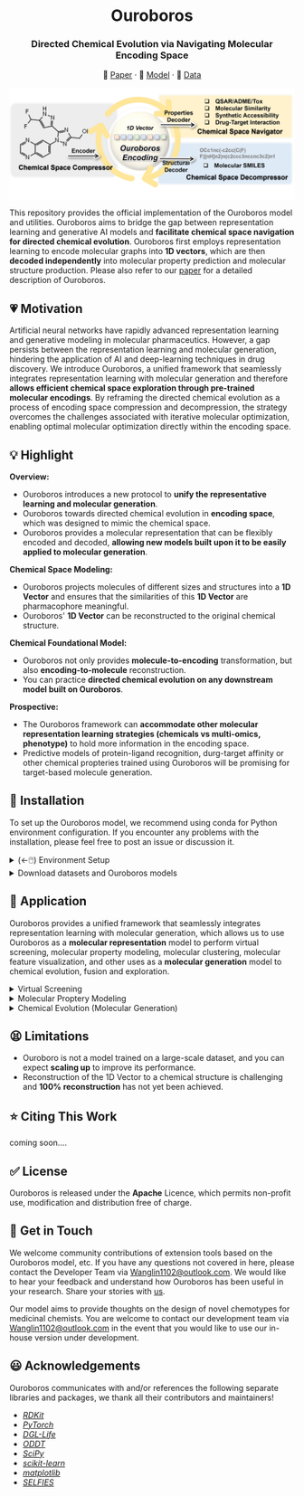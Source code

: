 <h1 align="center">  Ouroboros  </h1>
<h3 align="center"> Directed Chemical Evolution via Navigating Molecular Encoding Space </h3>
<p align="center">
  📃 <a href="https://zhanglab.comp.nus.edu.sg/Ouroboros/" target="_blank">Paper</a> ·  🤗 <a href="https://zhanglab.comp.nus.edu.sg/Ouroboros/" target="_blank">Model</a> ·  📕 <a href="https://zhanglab.comp.nus.edu.sg/Ouroboros/" target="_blank">Data</a><br>
</p>

<p align="center">
  <img style="float: center" src="imgs/ouroboros.jpg" alt="alt text" width="650px" align="center"/>
</p>

This repository provides the official implementation of the Ouroboros model and utilities. Ouroboros aims to bridge the gap between representation learning and generative AI models and **facilitate chemical space navigation for directed chemical evolution**. Ouroboros first employs representation learning to encode molecular graphs into **1D vectors**, which are then **decoded independently** into molecular property prediction and molecular structure production. Please also refer to our [paper]() for a detailed description of Ouroboros.     

## 💗 Motivation  

Artificial neural networks have rapidly advanced representation learning and generative modeling in molecular pharmaceutics. However, a gap persists between the representation learning and molecular generation, hindering the application of AI and deep-learning techniques in drug discovery. We introduce Ouroboros, a unified framework that seamlessly integrates representation learning with molecular generation and therefore **allows efficient chemical space exploration through pre-trained molecular encodings**. By reframing the directed chemical evolution as a process of encoding space compression and decompression, the strategy overcomes the challenges associated with iterative molecular optimization, enabling optimal molecular optimization directly within the encoding space.    

## 💡 Highlight

**Overview:**

* Ouroboros introduces a new protocol to **unify the representative learning and molecular generation**.      
* Ouroboros towards directed chemical evolution in **encoding space**, which was designed to mimic the chemical space.     
* Ouroboros provides a molecular representation that can be flexibly encoded and decoded, **allowing new models built upon it to be easily applied to molecular generation**.     

**Chemical Space Modeling:**

* Ouroboros projects molecules of different sizes and structures into a **1D Vector** and ensures that the similarities of this **1D Vector** are pharmacophore meaningful.     
* Ouroboros' **1D Vector** can be reconstructed to the original chemical structure.     

**Chemical Foundational Model:**

* Ouroboros not only provides **molecule-to-encoding** transformation, but also **encoding-to-molecule** reconstruction.     
* You can practice **directed chemical evolution on any downstream model built on Ouroboros**.     

**Prospective:**

* The Ouroboros framework can **accommodate other molecular representation learning strategies (chemicals vs multi-omics, phenotype)** to hold more information in the encoding space.       
* Predictive models of protein-ligand recognition, durg-target affinity or other chemical propteries trained using Ouroboros will be promising for target-based molecule generation.      

## 📕 Installation

To set up the Ouroboros model, we recommend using conda for Python environment configuration. If you encounter any problems with the installation, please feel free to post an issue or discussion it.    

<details>
<summary>(←🖱️) Environment Setup</summary>
<br>

> Installing MiniConda (skip if conda was installed)   

``` shell
    wget https://repo.continuum.io/miniconda/Miniconda3-latest-Linux-x86_64.sh
    sh Miniconda3-latest-Linux-x86_64.sh
```

> Creating Ouroboros environment   

``` shell
    conda create -n Ouroboros python=3.9
    conda activate Ouroboros
```

> Setting up Ouroboros PATH and configuration   
 
``` shell
    git clone https://github.com/Wang-Lin-boop/Ouroboros
    cd Ouroboros/
    echo "# Ouroboros" >> ~/.bashrc
    echo "export PATH=\"${PWD}:\${PATH}\"" >> ~/.bashrc # optional, not required in the current version
    echo "export Ouroboros=\"${PWD}\"" >> ~/.bashrc
    source ~/.bashrc
    echo "export ouroboros_app=\"${Ouroboros}/ouroboros\"" >> ~/.bashrc # Ouroboros applications     
    echo "export ouroboros_lib=\"${Ouroboros}/models\"" >> ~/.bashrc # Ouroboros models 
    echo "export ouroboros_dataset=\"${Ouroboros}/datasets\"" >> ~/.bashrc # Ouroboros datasets 
    source ~/.bashrc
```

Before running Ouroboros, you need to install dependency packages.   

```
conda activate -n Ouroboros python=3.9

pip install pandas six scipy tqdm dill pyarrow matplotlib
pip install oddt scikit-learn rdkit umap-learn selfies

pip install dgl -f https://data.dgl.ai/wheels/torch-2.2/cu121/repo.html
pip install dglgo -f https://data.dgl.ai/wheels/torch-2.2/cu121/repo.html
pip install dgllife

pip install torchtriton --extra-index-url "https://download.pytorch.org/whl/nightly/cu121"
```
<br>
</details>

<details>
<summary>Download datasets and Ouroboros models</summary>
<br>

In this repository, we provide the pre-trained Ouroboros models and useful chemical datasets, you can download them via [ZhangLab WebPage](https://zhanglab.comp.nus.edu.sg/Ouroboros/). Then, we need place the models to the `${ouroboros_lib}`, and place the chemical datasets to `${ouroboros_dataset}`.       

We provide three different versions of the model, all of them trained based on the strategy reported in the paper, with the difference that:    
```
1. M0 was trained and tested strictly according to the methodology section of our paper;      
2. M1c and M1d: training datasets used for their molecular decoders consisting more complex sources and with SMILES (c) and SELFIES (d) as the chemical language.      
```
In this GitHub repository, we update the latest version of the code and models for Ouroboros (they usually have better performance). If your goal is only to reproduce the results in the article, please use the original model and source code provided on [ZhangLab WebPage](https://zhanglab.comp.nus.edu.sg/Ouroboros/), or use the 0.1.0 release of the repository. If the current version does not meet the demands of your drug discovery program, feel free to contact [us](Wanglin1102@outlook.com) to try our in-house version.         

<br>
</details>   

## 📓 Application

Ouroboros provides a unified framework that seamlessly integrates representation learning with molecular generation, which allows us to use Ouroboros as a **molecular representation** model to perform virtual screening, molecular property modeling, molecular clustering, molecular feature visualization, and other uses as a **molecular generation** model to chemical evolution, fusion and exploration.  

<details>
<summary>Virtual Screening</summary>
<br>

In concept, molecules share similar conformational space also share similar biological activities, allowing us to predict the similarity of biological activities between molecules by comparing the similarity of Ouroboros encodings.     

Here, we introduce the ``PharmProfiler.py``, an approach that employs the Ouroboros encoding to establish pharmacological profiles and facilitate the search for molecules with specific properties in chemical space. ``PharmProfiler.py`` offers the capability to conduct ligand-based virtual screening using commercially available compound libraries. Furthermore, it enables target identification through ligand similarity analysis by leveraging comprehensive drug-target relationship databases.    

To support experimentation, we have included a collection of diverse commercial compound libraries and drug-target relationship databases, conveniently located in the `${ouroboros_dataset}/` directory.     

> 1. Prepare the pharmacological profile and compound libraries

To define a pharmacological profile, you will need to input a `profile.csv` file, which should have the following format:   

``` 
SMILES,Label
C=CC(=O)N[C@@H]1CN(c2nc(Nc3cn(C)nc3OC)c3ncn(C)c3n2)C[C@H]1F,1.0
C=CC(=O)Nc1cccc(Nc2nc(Nc3ccc(N4CCN(C(C)=O)CC4)cc3OC)ncc2C(F)(F)F)c1,1.0
C#Cc1cccc(Nc2ncnc3cc(OCCOC)c(OCCOC)cc23)c1,1.0
COC(=O)CCC/N=C1\SCCN1Cc1ccccc1,0.4
C=C(C)[C@@H]1C[C@@H](CC2(CC=C(C)C)C(=O)C(C(CC(=O)O)c3ccccc3)=C3O[C@@H](C)[C@@H](C)C(=O)C3=C2O)C1(C)C,-0.8
C/C(=C\c1ncccc1C)[C@@H]1C[C@@H]2O[C@]2(C)CCC[C@H](C)[C@H](O)[C@@H](C)C(=O)C(C)(C)[C@@H](O)CC(=O)O1,-0.5
```

The "Label" column signifies the weight assigned to the reference compound. Positive values indicate that the selected compounds should bear resemblance to the reference compound, while negative values imply that the selected compounds should be dissimilar to the reference compound. Typically, positive values are assigned to **active** compounds, whereas negative values are assigned to **inactive** compounds or those causing **side effects**.   

```
ID,SMILES,Target
CHEMBL3984086,C[C@@]1(N2CCc3c(-c4cnc(N)nc4)nc(N4CCOCC4)nc32)CCN(S(C)(=O)=O)C1,PI3Ka
CHEMBL1236962,COc1ncc(-c2ccc3nccc(-c4ccnnc4)c3c2)cc1NS(=O)(=O)c1ccc(F)cc1F,PI3Ka
CHEMBL3586672,CCCOCCNC(=O)Nc1nc2c(s1)CN(c1cncc(OC)c1)CC2,PI3Kg
CHEMBL1236962,COc1ncc(-c2ccc3nccc(-c4ccnnc4)c3c2)cc1NS(=O)(=O)c1ccc(F)cc1F,PI3Kg
ALISERTIB,COc1cc(Nc2ncc3c(n2)-c2ccc(Cl)cc2C(c2c(F)cccc2OC)=NC3)ccc1C(=O)[O-],AURKA
AT-9283,O=C(Nc1c[nH]nc1-c1nc2cc(CN3CCOCC3)ccc2[nH]1)NC1CC1,AURKA
ENMD-2076,Cc1cc(Nc2cc(N3CC[NH+](C)CC3)nc(/C=C/c3ccccc3)n2)n[nH]1,AURKA
CHEMBL379975,O=C1NC(=O)c2c1c(-c1ccccc1Cl)cc1[nH]c3ccc(O)cc3c21,WEE1
CHEMBL49120,CC[NH+](CC)CCOc1ccc(Nc2ncc3cc(-c4c(Cl)cccc4Cl)c(=O)n(C)c3n2)cc1,WEE1
```

Besides explicitly specifying weights, we can also **group SMILES by Target**, at which point Ouroboros calculates the similarity of each group separately and weights the sum (default weight is 1, unless you specify an additional weight column).

The compound libraries are also stored in CSV format in the `${ouroboros_dataset}/` directory. It is requried to maintain consistency between the SMILES column name in the `profile.csv` file and the compound library.    

> 2. Perform the PharmProfiler

To perform virtual screening, the following command can be used.   

Here, `profile_set` represents the provided pharmacological profile by the user, `keep_top` indicates the number of compounds to be outputted in the end, and `probe_cluster` determines whether compounds with the same weight should be treated as a cluster. Compounds within the same cluster will be compared individually with the query mol, and the highest similarity score will be taken as the score of query mol.   

We have provided a processed version of the commercial compound library at the `${ouroboros_dataset}/commercial.csv`, which contained 19,116,695 purchasable compounds. To perform target identification, the compound library can be replaced with the `${ouroboros_dataset}/DTIDB.csv`, which contains drug-target relationships. This is a processed version of the BindingDB database, which contains 2,159,221 target-ligand paris.      

``` shell
export ouroboros_model="Ouroboro_M0"
export job_name="Virtual_Screening"
export profile_set="profile.csv" # SMILES (same to compound library) and Label/Target/Weight
export label_col="Target" # weights for profiles
export compound_library="${ouroboros_dataset}/commercial.csv" 
export smiles_column="SMILES" # Specify the column name in the compound_library
export keep_top=1000
export probe_cluster="Yes"
export flooding=0.5
python -u ${ouroboros_app}/PharmProfiler.py "${ouroboros_lib}/${ouroboros_model}" "${job_name}" "${smiles_column}" "${compound_library}" "${profile_set}" "${weight_column}" "${probe_cluster}" "${flooding}" "${keep_top}" 
```

After the initial run of PharmProfiler, a extracted feature database will be generated in the model. Subsequent screening tasks on the same compound library can benefit from PharmProfiler automatically reading the feature file, which helps to accelerate the running speed.    

<br>
</details>   

<details>
<summary>Molecular Proptery Modeling</summary>
<br>

> 1. Molecular Property Datasets

Before molecular property modeling, it is crucial to carefully prepare your data, which includes compound structure pre-processing and dataset splitting. Firstly, you need to clarify the chirality and protonation states of molecules in the dataset, which can be done using chemical informatics tools such as RDKit or Schrödinger software package. 

The processed data should be saved in CSV file format, containing at least one column for **`SMILES`** and one column for **`Labels`**. Subsequently, utilize the following command for scaffold partition. By default, 70% of the dataset is used for training (10% of training for validation) and 30% for test.     

``` shell
export smiles_column="SMILES" # Specify the column name in datasets
export label_column="Label" # Specify the column name in datasets
export dataset="${ouroboros_dataset}/data.csv"
export dataset_bp=${dataset##*/}
for method in "skeleton" "CombineFP" "MACCS" "ECFP4:AtomPairs";do # how to define scaffold
export dataset_name=${dataset_bp%%.csv}_${method}
python -u ${ouroboros_app}/utils/advanced_partition.py ${dataset} ${dataset_name} ${smiles_column} ${label_column} 0.3 0.1 "${method}"
done
```

We provide two main approaches for partitioning the dataset, which include skeleton based one and fingerprint clustering based one. Here, `Birch` is default clustering algorithm, you can use `:` splitting to specify multiple molecular fingerprints.    

Please keep your dataset partition safe, it is important to reproduce previous results. Usually, you can save it into the `${ouroboros_dataset}`.    

> 2. Molecular Property Predictive Model

Hyperparameter tuning is important for most molecular property modeling tasks. Here we provide a `PropModeling.py` for molecular property modeling where the hyperparameter settings seem to work well on most tasks. Of course, if further performance improvements are desired, then changing the script to find better hyperparameters is necessary.   

``` shell
export ouroboros_model="Ouroboro_M0"
export dataset_prefix="${ouroboros_dataset}/Your_Dataset/Your_Dataset" # Specify a path and file prefix to your datasets (train, valid, and test)
export smiles_column="SMILES" # Specify the column name in datasets
export label_column="Label" # Specify the column name in datasets
export metric="SPEARMANR" # Specify the validation metric
export job_name=${dataset_prefix##*/}_${ouroboros_model##*/}
python -u ${ouroboros_app}/PropModeling.py ${dataset_prefix} "${ouroboros_models}/${ouroboros_model}" "${smiles_column}" "${label_column}:${metric}" ${dataset_prefix##*/}
```

The model appears under the `${ouroboros_model}/` path at the end of the job run, at which point it is ready to be applied in molecule generation or virtual screening. Furthermore, for some small molecular datasets, you can use `PropPredictor.py` to directly predict their molecular properties.    

``` shell
export ouroboros_model="Ouroboro_M0"
export dataset="dataset.csv" # Specify a path to your datasets
export smiles_column="SMILES" # Specify the column name in datasets
python -u ${ouroboros_app}/PropPredictor.py ${ouroboros_model} "${smiles_column}" "${dataset}"
```

This will apply all available molecular property predictors in `${ouroboros_model}` for the `${smiles_column}` of `${dataset}`, resulting in a blanket prediction. If you are a cloud service provider, be aware of potential leakage risks in your deployment.   

<br>
</details>   

<details>
<summary>Chemical Evolution (Molecular Generation)</summary>
<br>

We propose three distinct chemical evolution strategies: **chemical exploration**, which starts from a single molecule to explore unknown chemical space; **chemical migration**, which facilitates the transformation from a starting molecule to a target molecule; and **chemical fusion**, which integrates multiple probe molecules.   

<br>
</details>   

## 😫 Limitations

* Ouroboro is not a model trained on a large-scale dataset, and you can expect **scaling up** to improve its performance.       
* Reconstruction of the 1D Vector to a chemical structure is challenging and **100% reconstruction** has not yet been achieved.        

## ⭐ Citing This Work

coming soon.... 

## ✅ License

Ouroboros is released under the **Apache** Licence, which permits non-profit use, modification and distribution free of charge.     

## 💌 Get in Touch

We welcome community contributions of extension tools based on the Ouroboros model, etc. If you have any questions not covered in here, please contact the Developer Team via Wanglin1102@outlook.com. We would like to hear your feedback and understand how Ouroboros has been useful in your research. Share your stories with [us](Wanglin1102@outlook.com).    

Our model aims to provide thoughts on the design of novel chemotypes for medicinal chemists. You are welcome to contact our development team via Wanglin1102@outlook.com in the event that you would like to use our in-house version under development.     

## 😃 Acknowledgements

Ouroboros communicates with and/or references the following separate libraries and packages, we thank all their contributors and maintainers!    

*  [_RDKit_](https://www.rdkit.org/)
*  [_PyTorch_](https://pytorch.org/)
*  [_DGL-Life_](https://lifesci.dgl.ai/)
*  [_ODDT_](https://oddt.readthedocs.io/en/latest/)
*  [_SciPy_](https://scipy.org/)
*  [_scikit-learn_](https://scikit-learn.org/stable/)
*  [_matplotlib_](https://matplotlib.org/)
*  [_SELFIES_](https://github.com/aspuru-guzik-group/selfies)

